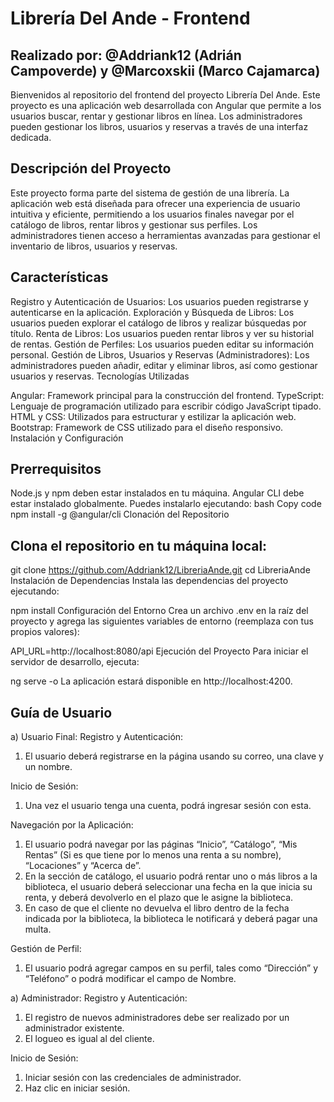 # Librería Del Ande - Frontend
## Realizado por: @Addriank12 (Adrián Campoverde) y @Marcoxskii (Marco Cajamarca)
Bienvenidos al repositorio del frontend del proyecto Librería Del Ande. Este proyecto es una aplicación web desarrollada con Angular que permite a los usuarios buscar, rentar y gestionar libros en línea. Los administradores pueden gestionar los libros, usuarios y reservas a través de una interfaz dedicada.

## Descripción del Proyecto

Este proyecto forma parte del sistema de gestión de una librería. La aplicación web está diseñada para ofrecer una experiencia de usuario intuitiva y eficiente, permitiendo a los usuarios finales navegar por el catálogo de libros, rentar libros y gestionar sus perfiles. Los administradores tienen acceso a herramientas avanzadas para gestionar el inventario de libros, usuarios y reservas.

## Características

Registro y Autenticación de Usuarios: Los usuarios pueden registrarse y autenticarse en la aplicación.
Exploración y Búsqueda de Libros: Los usuarios pueden explorar el catálogo de libros y realizar búsquedas por título.
Renta de Libros: Los usuarios pueden rentar libros y ver su historial de rentas.
Gestión de Perfiles: Los usuarios pueden editar su información personal.
Gestión de Libros, Usuarios y Reservas (Administradores): Los administradores pueden añadir, editar y eliminar libros, así como gestionar usuarios y reservas.
Tecnologías Utilizadas

Angular: Framework principal para la construcción del frontend.
TypeScript: Lenguaje de programación utilizado para escribir código JavaScript tipado.
HTML y CSS: Utilizados para estructurar y estilizar la aplicación web.
Bootstrap: Framework de CSS utilizado para el diseño responsivo.
Instalación y Configuración

## Prerrequisitos
Node.js y npm deben estar instalados en tu máquina.
Angular CLI debe estar instalado globalmente. Puedes instalarlo ejecutando:
bash
Copy code
npm install -g @angular/cli
Clonación del Repositorio

## Clona el repositorio en tu máquina local:

git clone https://github.com/Addriank12/LibreriaAnde.git
cd LibreriaAnde
Instalación de Dependencias
Instala las dependencias del proyecto ejecutando:

npm install
Configuración del Entorno
Crea un archivo .env en la raíz del proyecto y agrega las siguientes variables de entorno (reemplaza con tus propios valores):

API_URL=http://localhost:8080/api
Ejecución del Proyecto
Para iniciar el servidor de desarrollo, ejecuta:

ng serve -o
La aplicación estará disponible en http://localhost:4200.

## Guía de Usuario
a) Usuario Final: 
		Registro y Autenticación:
1. El usuario deberá registrarse en la página usando su correo, una clave y un nombre.

Inicio de Sesión:
1. Una vez el usuario tenga una cuenta, podrá ingresar sesión con esta.

Navegación por la Aplicación:
1. El usuario podrá navegar por las páginas “Inicio”, “Catálogo”, “Mis Rentas” (Si es que tiene por lo menos una renta a su nombre), “Locaciones” y “Acerca de”.
2. En la sección de catálogo, el usuario podrá rentar uno o más libros a la biblioteca, el usuario deberá seleccionar una fecha en la que inicia su renta, y deberá devolverlo en el plazo que le asigne la biblioteca.
3. En caso de que el cliente no devuelva el libro dentro de la fecha indicada por la biblioteca, la biblioteca le notificará y deberá pagar una multa.

Gestión de Perfil:
1. El usuario podrá agregar campos en su perfil, tales como “Dirección” y “Teléfono” o podrá modificar el campo de Nombre.

a) Administrador: 
Registro y Autenticación:
1. El registro de nuevos administradores debe ser realizado por un administrador existente.
2. El logueo es igual al del cliente.

Inicio de Sesión:
1.	Iniciar sesión con las credenciales de administrador.  
2.	Haz clic en iniciar sesión.
